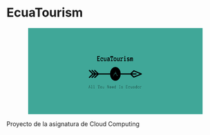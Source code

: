 # EcuaTourism

<p align='center'>
<img src="./docs/imgs/EcuaTourism_logo.png" alt="drawing" height="200" width=80% align='center'/>
</p>

Proyecto de la asignatura de Cloud Computing
